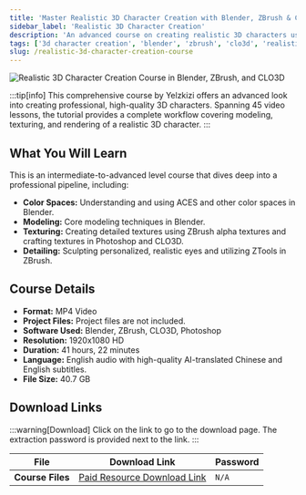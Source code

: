 ```yaml
---
title: 'Master Realistic 3D Character Creation with Blender, ZBrush & CLO3D'
sidebar_label: 'Realistic 3D Character Creation'
description: 'An advanced course on creating realistic 3D characters using Blender, ZBrush, and CLO3D, covering modeling, texturing, and rendering.'
tags: ['3d character creation', 'blender', 'zbrush', 'clo3d', 'realistic character', '3d modeling', 'texturing', 'rendering']
slug: /realistic-3d-character-creation-course
---
```


![Realistic 3D Character Creation Course in Blender, ZBrush, and CLO3D](/img/blender-realistic-3d-character-creation.jpg)

:::tip[info]
This comprehensive course by Yelzkizi offers an advanced look into creating professional, high-quality 3D characters. Spanning 45 video lessons, the tutorial provides a complete workflow covering modeling, texturing, and rendering of a realistic 3D character.
:::

## What You Will Learn

This is an intermediate-to-advanced level course that dives deep into a professional pipeline, including:

-   **Color Spaces:** Understanding and using ACES and other color spaces in Blender.
-   **Modeling:** Core modeling techniques in Blender.
-   **Texturing:** Creating detailed textures using ZBrush alpha textures and crafting textures in Photoshop and CLO3D.
-   **Detailing:** Sculpting personalized, realistic eyes and utilizing ZTools in ZBrush.

## Course Details

-   **Format:** MP4 Video
-   **Project Files:** Project files are not included.
-   **Software Used:** Blender, ZBrush, CLO3D, Photoshop
-   **Resolution:** 1920x1080 HD
-   **Duration:** 41 hours, 22 minutes
-   **Language:** English audio with high-quality AI-translated Chinese and English subtitles.
-   **File Size:** 40.7 GB

## Download Links
:::warning[Download]
Click on the link to go to the download page. The extraction password is provided next to the link.
:::

| File                       | Download Link                                                              | Password |
| -------------------------- | -------------------------------------------------------------------------- | -------- |
| **Course Files**  | [Paid Resource Download Link](https://wa.me/8613237610083)        | `N/A`   |